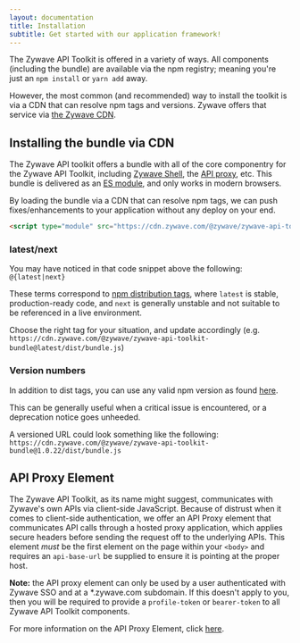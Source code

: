 ```yaml
---
layout: documentation
title: Installation
subtitle: Get started with our application framework!
---
```

The Zywave API Toolkit is offered in a variety of ways. All components (including the bundle) are available via the npm registry; meaning you're just an `npm install` or `yarn add` away.

However, the most common (and recommended) way to install the toolkit is via a CDN that can resolve npm tags and versions. Zywave offers that service via [the Zywave CDN](https://cdn.zywave.com).

## Installing the bundle via CDN

The Zywave API toolkit offers a bundle with all of the core componentry for the Zywave API Toolkit, including [Zywave Shell](/application-framework/components/shell/), the [API proxy](/application-framework/components/api-proxy/), etc. This bundle is delivered as an [ES module](https://developer.mozilla.org/en-US/docs/Web/JavaScript/Guide/Modules), and only works in modern browsers.

By loading the bundle via a CDN that can resolve npm tags, we can push fixes/enhancements to your application without any deploy on your end. 

```html
<script type="module" src="https://cdn.zywave.com/@zywave/zywave-api-toolkit-bundle@{latest|next}/dist/bundle.js"></script>
```

### latest/next

You may have noticed in that code snippet above the following:  
`@{latest|next}`  

These terms correspond to [npm distribution tags](https://docs.npmjs.com/cli/v7/commands/npm-dist-tag), where `latest` is stable, production-ready code, and `next` is generally unstable and not suitable to be referenced in a live environment.

Choose the right tag for your situation, and update accordingly (e.g. `https://cdn.zywave.com/@zywave/zywave-api-toolkit-bundle@latest/dist/bundle.js`)

### Version numbers
In addition to dist tags, you can use any valid npm version as found [here](https://www.npmjs.com/package/@zywave/zywave-api-toolkit-bundle).

This can be generally useful when a critical issue is encountered, or a deprecation notice goes unheeded.

A versioned URL could look something like the following:  
`https://cdn.zywave.com/@zywave/zywave-api-toolkit-bundle@1.0.22/dist/bundle.js`

## API Proxy Element

The Zywave API Toolkit, as its name might suggest, communicates with Zywave's own APIs via client-side JavaScript. Because of distrust when it comes to client-side authentication, we offer an API Proxy element that communicates API calls through a hosted proxy application, which applies secure headers before sending the request off to the underlying APIs. This element *must* be the first element on the page within your `<body>` and requires an `api-base-url` be supplied to ensure it is pointing at the proper host.

**Note:** the API proxy element can only be used by a user authenticated with Zywave SSO and at a *.zywave.com subdomain. If this doesn't apply to you, then you will be required to provide a `profile-token` or `bearer-token` to all Zywave API Toolkit components. 

For more information on the API Proxy Element, click [here](/application-framework/components/api-proxy/).